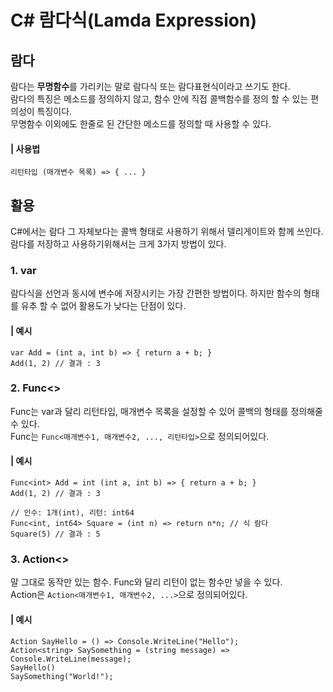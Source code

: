 # C# 람다식(Lamda Expression)

## 람다
람다는 **무명함수**를 가리키는 말로 람다식 또는 람다표현식이라고 쓰기도 한다. <br>
람다의 특징은 메소드를 정의하지 않고, 함수 안에 직접 콜백함수를 정의 할 수 있는 편의성이 특징이다. <br>
무명함수 이외에도 한줄로 된 간단한 메소드를 정의할 때 사용할 수 있다.
#### | 사용법
`리턴타입 (매개변수 목록) => { ... }`

## 활용
C#에서는 람다 그 자체보다는 콜백 형태로 사용하기 위해서 델리게이트와 함께 쓰인다. <br>
람다를 저장하고 사용하기위해서는 크게 3가지 방법이 있다.

### 1. var
람다식을 선언과 동시에 변수에 저장시키는 가장 간편한 방법이다. 하지만 함수의 형태를 유추 할 수 없어 활용도가 낮다는 단점이 있다.

#### | 예시
```CSharp
var Add = (int a, int b) => { return a + b; }
Add(1, 2) // 결과 : 3
```

### 2. Func<>
Func는 var과 달리 리턴타입, 매개변수 목록을 설정할 수 있어 콜백의 형태를 정의해줄 수 있다. <br>
Func는 `Func<매개변수1, 매개변수2, ..., 리턴타입>`으로 정의되어있다.

#### | 예시
```CSharp
Func<int> Add = int (int a, int b) => { return a + b; }
Add(1, 2) // 결과 : 3

// 인수: 1개(int), 리턴: int64
Func<int, int64> Square = (int n) => return n*n; // 식 람다
Square(5) // 결과 : 5
```

### 3. Action<>
말 그대로 동작만 있는 함수. Func와 달리 리턴이 없는 함수만 넣을 수 있다. <br>
Action은 `Action<매개변수1, 매개변수2, ...>`으로 정의되어있다.

#### | 예시
```CSharp
Action SayHello = () => Console.WriteLine("Hello");
Action<string> SaySomething = (string message) => Console.WriteLine(message);
SayHello()
SaySomething("World!");
```
